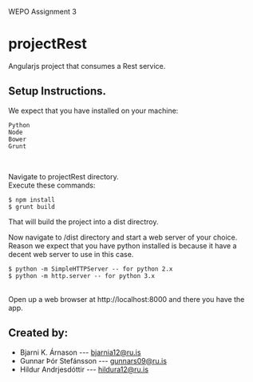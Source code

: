 WEPO Assignment 3

# projectRest

Angularjs project that consumes a Rest service.

## Setup Instructions.

We expect that you have installed on your machine:

```
Python
Node
Bower
Grunt
```
<br>

Navigate to projectRest directory.
<br>
Execute these commands:
```
$ npm install
$ grunt build
```
That will build the project into a dist directroy.

Now navigate to /dist directory and start a web server of your choice. Reason we expect that you have python installed is because it have a decent web server to use in this case.
```
$ python -m SimpleHTTPServer -- for python 2.x
$ python -m http.server -- for python 3.x
```
<br>
Open up a web browser at http://localhost:8000 and there you have the app.

## Created by:

* Bjarni K. Árnason --- bjarnia12@ru.is
* Gunnar Þór Stefánsson --- gunnars09@ru.is
* Hildur Andrjesdóttir --- hildura12@ru.is

